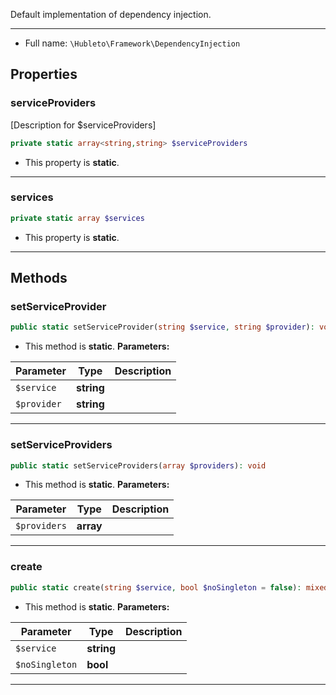 
Default implementation of dependency injection.

***

* Full name: `\Hubleto\Framework\DependencyInjection`

## Properties

### serviceProviders

[Description for $serviceProviders]

```php
private static array<string,string> $serviceProviders
```

* This property is **static**.

***

### services

```php
private static array $services
```

* This property is **static**.

***

## Methods

### setServiceProvider

```php
public static setServiceProvider(string $service, string $provider): void
```

* This method is **static**.
**Parameters:**

| Parameter   | Type       | Description |
|-------------|------------|-------------|
| `$service`  | **string** |             |
| `$provider` | **string** |             |

***

### setServiceProviders

```php
public static setServiceProviders(array $providers): void
```

* This method is **static**.
**Parameters:**

| Parameter    | Type      | Description |
|--------------|-----------|-------------|
| `$providers` | **array** |             |

***

### create

```php
public static create(string $service, bool $noSingleton = false): mixed
```

* This method is **static**.
**Parameters:**

| Parameter      | Type       | Description |
|----------------|------------|-------------|
| `$service`     | **string** |             |
| `$noSingleton` | **bool**   |             |

***
